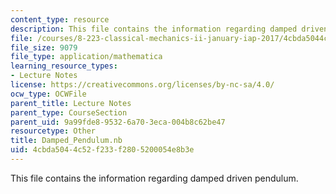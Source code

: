 ```yaml
---
content_type: resource
description: This file contains the information regarding damped driven pendulum.
file: /courses/8-223-classical-mechanics-ii-january-iap-2017/4cbda5044c52f233f2805200054e8b3e_Damped_Pendulum.nb
file_size: 9079
file_type: application/mathematica
learning_resource_types:
- Lecture Notes
license: https://creativecommons.org/licenses/by-nc-sa/4.0/
ocw_type: OCWFile
parent_title: Lecture Notes
parent_type: CourseSection
parent_uid: 9a99fde8-9532-6a70-3eca-004b8c62be47
resourcetype: Other
title: Damped_Pendulum.nb
uid: 4cbda504-4c52-f233-f280-5200054e8b3e
---
```

This file contains the information regarding damped driven pendulum.